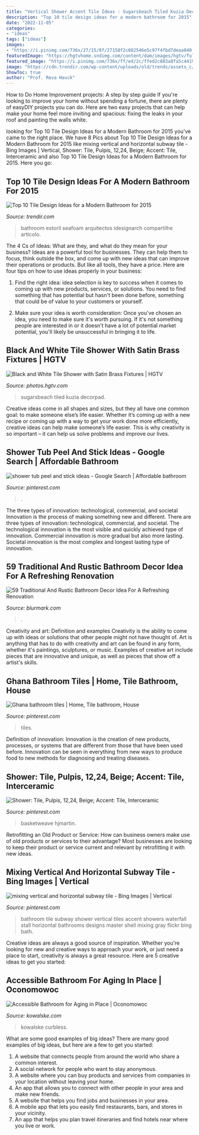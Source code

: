 ```yaml
---
title: "Vertical Shower Accent Tile Ideas : Sugarsbeach Tiled Kuzia Decorpad"
description: "Top 10 tile design ideas for a modern bathroom for 2015"
date: "2022-11-05"
categories:
- "ideas"
tags: ["ideas"]
images:
- "https://i.pinimg.com/736x/27/15/8f/27158f2c082546e5c97f4fbd7deaa840.jpg"
featuredImage: "https://hgtvhome.sndimg.com/content/dam/images/hgtv/fullset/2019/7/3/0/DOTY2019_Kristina-Crestin_Donovan-Little-Neck_23.jpg.rend.hgtvcom.966.1288.suffix/1562163676647.jpeg"
featured_image: "https://i.pinimg.com/736x/ff/ed/2c/ffed2c883a8fa5c4419b668814c82216.jpg"
image: "https://cdn.trendir.com/wp-content/uploads/old/trends/assets_c/2015/03/seafoam-reflective-tile-1-thumb-970xauto-52611.jpg"
ShowToc: true
author: "Prof. Reva Hauck"
---
```



How to Do Home Improvement projects: A step by step guide
If you're looking to improve your home without spending a fortune, there are plenty of easyDIY projects you can do. Here are two easy projects that can help make your home feel more inviting and spacious: fixing the leaks in your roof and painting the walls white.

	

		
looking for Top 10 Tile Design Ideas for a Modern Bathroom for 2015 you've came to the right place. We have 8 Pics about Top 10 Tile Design Ideas for a Modern Bathroom for 2015 like mixing vertical and horizontal subway tile - Bing Images | Vertical, Shower: Tile, Pulpis, 12,24, Beige; Accent: Tile, Interceramic and also Top 10 Tile Design Ideas for a Modern Bathroom for 2015. Here you go:
		
    
## Top 10 Tile Design Ideas For A Modern Bathroom For 2015

<img loading=lazy src="https://cdn.trendir.com/wp-content/uploads/old/trends/assets_c/2015/03/seafoam-reflective-tile-1-thumb-970xauto-52611.jpg" onerror="this.onerror=null;this.src='https://tse4.mm.bing.net/th?id=OIP.RB0IaACPQarrTwkhcech7AHaLF&amp;pid=15.1';" alt="Top 10 Tile Design Ideas for a Modern Bathroom for 2015">

_Source: trendir.com_

>bathroom estoril seafoam arquitectos idesignarch compartilhe articolo. 

	

The 4 Cs of Ideas: What are they, and what do they mean for your business?
Ideas are a powerful tool for businesses. They can help them to focus, think outside the box, and come up with new ideas that can improve their operations or products. But like all tools, they have a price. Here are four tips on how to use ideas properly in your business:
1. Find the right idea: idea selection is key to success when it comes to coming up with new products, services, or solutions. You need to find something that has potential but hasn't been done before, something that could be of value to your customers or yourself.

2. Make sure your idea is worth consideration: Once you've chosen an idea, you need to make sure it's worth pursuing. If it's not something people are interested in or it doesn't have a lot of potential market potential, you'll likely be unsuccessful in bringing it to life.

    
## Black And White Tile Shower With Satin Brass Fixtures | HGTV

<img loading=lazy src="https://hgtvhome.sndimg.com/content/dam/images/hgtv/fullset/2019/7/3/0/DOTY2019_Kristina-Crestin_Donovan-Little-Neck_23.jpg.rend.hgtvcom.966.1288.suffix/1562163676647.jpeg" onerror="this.onerror=null;this.src='https://tse2.mm.bing.net/th?id=OIP.CNRYXs_vE4gwAgBtUqtTbwHaJ4&amp;pid=15.1';" alt="Black and White Tile Shower with Satin Brass Fixtures | HGTV">

_Source: photos.hgtv.com_

>sugarsbeach tiled kuzia decorpad. 

	

Creative ideas come in all shapes and sizes, but they all have one common goal: to make someone else’s life easier. Whether it’s coming up with a new recipe or coming up with a way to get your work done more efficiently, creative ideas can help make someone’s life easier. This is why creativity is so important – it can help us solve problems and improve our lives.

    
## Shower Tub Peel And Stick Ideas - Google Search | Affordable Bathroom

<img loading=lazy src="https://i.pinimg.com/736x/e2/ec/15/e2ec150e6034ac4ae904fcb44e78e519.jpg" onerror="this.onerror=null;this.src='https://tse2.mm.bing.net/th?id=OIP.y215TI_tucETibBpHHfOEwHaLK&amp;pid=15.1';" alt="shower tub peel and stick ideas - Google Search | Affordable bathroom">

_Source: pinterest.com_

>. 

	

The three types of innovation: technological, commercial, and societal
Innovation is the process of making something new and different. There are three types of innovation: technological, commercial, and societal. The technological innovation is the most visible and quickly achieved type of innovation. Commercial innovation is more gradual but also more lasting. Societal innovation is the most complex and longest lasting type of innovation.

    
## 59 Traditional And Rustic Bathroom Decor Idea For A Refreshing Renovation

<img loading=lazy src="https://www.blurmark.com/wp-content/uploads/2017/05/Blue-Rustic-Wall-With-Banch.jpg" onerror="this.onerror=null;this.src='https://tse2.mm.bing.net/th?id=OIP.t88WlxA3Yf-n2ZHa1cGSPwHaJ3&amp;pid=15.1';" alt="59 Traditional And Rustic Bathroom Decor Idea For A Refreshing Renovation">

_Source: blurmark.com_

>. 

	

Creativity and art: Definition and examples
Creativity is the ability to come up with ideas or solutions that other people might not have thought of. Art is anything that has to do with creativity and art can be found in any form, whether it's paintings, sculptures, or music. Examples of creative art include pieces that are innovative and unique, as well as pieces that show off a artist's skills.

    
## Ghana Bathroom Tiles | Home, Tile Bathroom, House

<img loading=lazy src="https://i.pinimg.com/736x/3a/77/ce/3a77ce34910b23805d7d65812bffac3b.jpg" onerror="this.onerror=null;this.src='https://tse1.mm.bing.net/th?id=OIP.TuQV78diLQk3BF1-fEu_GgHaFj&amp;pid=15.1';" alt="Ghana bathroom tiles | Home, Tile bathroom, House">

_Source: pinterest.com_

>tiles. 

	

Definition of innovation:
Innovation is the creation of new products, processes, or systems that are different from those that have been used before. Innovation can be seen in everything from new ways to produce food to new methods for diagnosing and treating diseases.

    
## Shower: Tile, Pulpis, 12,24, Beige; Accent: Tile, Interceramic

<img loading=lazy src="https://i.pinimg.com/736x/27/15/8f/27158f2c082546e5c97f4fbd7deaa840.jpg" onerror="this.onerror=null;this.src='https://tse4.mm.bing.net/th?id=OIP.DoVnPfZAFpfvUES6f_XSQQHaLG&amp;pid=15.1';" alt="Shower: Tile, Pulpis, 12,24, Beige; Accent: Tile, Interceramic">

_Source: pinterest.com_

>basketweave hjmartin. 

	

Retrofitting an Old Product or Service: How can business owners make use of old products or services to their advantage?
Most businesses are looking to keep their product or service current and relevant by retrofitting it with new ideas.

    
## Mixing Vertical And Horizontal Subway Tile - Bing Images | Vertical

<img loading=lazy src="https://i.pinimg.com/736x/ff/ed/2c/ffed2c883a8fa5c4419b668814c82216.jpg" onerror="this.onerror=null;this.src='https://tse3.mm.bing.net/th?id=OIP.IZhTCkFxSXBnbnYQrINa_AAAAA&amp;pid=15.1';" alt="mixing vertical and horizontal subway tile - Bing Images | Vertical">

_Source: pinterest.com_

>bathroom tile subway shower vertical tiles accent showers waterfall stall horizontal bathrooms designs master shell mixing gray flickr bing bath. 

	

Creative ideas are always a good source of inspiration. Whether you're looking for new and creative ways to approach your work, or just need a place to start, creativity is always a great resource. Here are 5 creative ideas to get you started: 

    
## Accessible Bathroom For Aging In Place | Oconomowoc

<img loading=lazy src="https://kowalske.com/wp-content/uploads/2020/01/Kowalske-master-bath-curbless-accessible-shower.jpg" onerror="this.onerror=null;this.src='https://tse1.mm.bing.net/th?id=OIP.9chjwV6R8Je8BpcYsVJKLwHaLH&amp;pid=15.1';" alt="Accessible Bathroom for Aging in Place | Oconomowoc">

_Source: kowalske.com_

>kowalske curbless. 

	

What are some good examples of big ideas?
There are many good examples of big ideas, but here are a few to get you started:
1. A website that connects people from around the world who share a common interest. 
2. A social network for people who want to stay anonymous. 
3. A website where you can buy products and services from companies in your location without leaving your home. 
4. An app that allows you to connect with other people in your area and make new friends. 
5. A website that helps you find jobs and businesses in your area. 
6. A mobile app that lets you easily find restaurants, bars, and stores in your vicinity. 
7. An app that helps you plan travel itineraries and find hotels near where you live or work.

